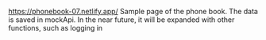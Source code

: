 https://phonebook-07.netlify.app/
Sample page of the phone book.
The data is saved in mockApi.
In the near future, it will be expanded with other functions, such as logging in
